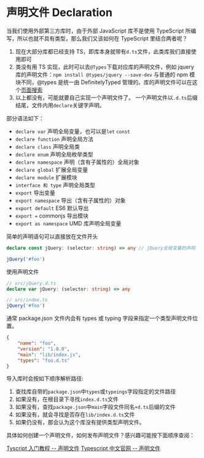 # 声明文件 Declaration

当我们使用外部第三方库时，由于外部 JavaScript 库不是使用 TypeScript 所编写，所以也就不具有类型，那么我们又该如何在 TypeScript 里结合两者呢？

1. 现在大部分库都已经支持 TS，即库本身就带有`d.ts`文件，此类库我们直接使用即可
1. 类没有用 TS 实现，此时可以去`@Types`下载对应库的声明文件，例如 jquery 库的声明文件：`npm install @types/jquery --save-dev`
   与普通的 npm 模块不同，@types 是统一由 DefinitelyTyped 管理的。库的声明文件可以在这个[页面搜索](https://microsoft.github.io/TypeSearch/)
1. 以上都没有，可能就要自己实现一个声明文件了。
   一个声明文件以`.d.ts`后缀结尾，文件内用`declare`关键字声明。

部分语法如下：

-   `declare var` 声明全局变量，也可以是`let` `const`
-   `declare function` 声明全局方法
-   `declare class` 声明全局类
-   `declare enum` 声明全局枚举类型
-   `declare namespace` 声明（含有子属性的）全局对象
-   `declare global` 扩展全局变量
-   `declare module` 扩展模块
-   `interface 和 type` 声明全局类型
-   `export` 导出变量
-   `export namespace` 导出（含有子属性的）对象
-   `export default` ES6 默认导出
-   `export =` commonjs 导出模块
-   `export as namespace` UMD 库声明全局变量

简单的声明语句可以直接放在文件开头

```ts
declare const jQuery: (selector: string) => any // jQuery全局变量的声明

jQuery('#foo')
```

使用声明文件

```ts
// src/jQuery.d.ts
declare var jQuery: (selector: string) => any
```

```ts
// src/index.ts
jQuery('#foo')
```

通常 package.json 文件内会有 types 或 typing 字段来指定一个类型声明文件位置。

```json
{
	"name": "foo",
	"version": "1.0.0",
	"main": "lib/index.js",
	"types": "foo.d.ts"
}
```

导入库时会按如下顺序解析路径:

1. 查找库自带的`package.json`中`types`或`typeings`字段指定的文件路径
1. 如果没有，在根目录下寻找`index.d.ts`文件
1. 如果没有，查找`package.json`中`main`字段文件同名`+d.ts`后缀的文件
1. 如果没有，就会寻找是否存在`lib/index.d.ts`文件
1. 如果仍没有，那会认为这个库没有提供类型声明文件。

具体如何创建一个声明文件，如何发布声明文件？感兴趣可能按下面顺序查阅：

[Tyscript 入门教程 -- 声明文件](https://ts.xcatliu.com/basics/declaration-files)
[Typescript 中文官网 -- 声明文件](https://www.tslang.cn/docs/handbook/declaration-files/introduction.html)
